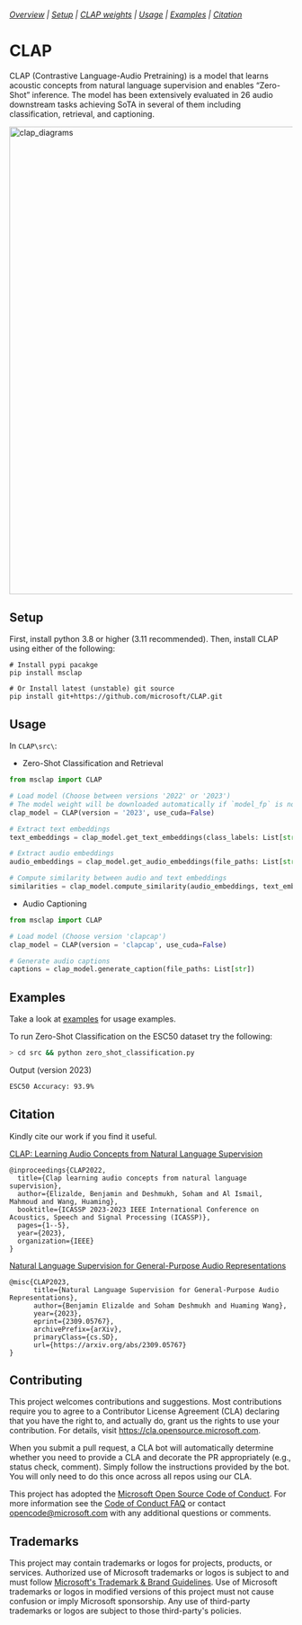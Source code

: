 ###### [Overview](#CLAP) | [Setup](#Setup) | [CLAP weights](#CLAP-weights) | [Usage](#Usage) | [Examples](#Examples) | [Citation](#Citation)

# CLAP

CLAP (Contrastive Language-Audio Pretraining) is a model that learns acoustic concepts from natural language supervision and enables “Zero-Shot” inference. The model has been extensively evaluated in 26 audio downstream tasks achieving SoTA in several of them including classification, retrieval, and captioning.

<img width="832" alt="clap_diagrams" src="https://raw.githubusercontent.com/hykilpikonna/CLAP/main/docs/diagram.png">

## Setup

First, install python 3.8 or higher (3.11 recommended). Then, install CLAP using either of the following:

```shell
# Install pypi pacakge
pip install msclap

# Or Install latest (unstable) git source
pip install git+https://github.com/microsoft/CLAP.git
```

## Usage

In `CLAP\src\`:

- Zero-Shot Classification and Retrieval
```python
from msclap import CLAP

# Load model (Choose between versions '2022' or '2023')
# The model weight will be downloaded automatically if `model_fp` is not specified
clap_model = CLAP(version = '2023', use_cuda=False)

# Extract text embeddings
text_embeddings = clap_model.get_text_embeddings(class_labels: List[str])

# Extract audio embeddings
audio_embeddings = clap_model.get_audio_embeddings(file_paths: List[str])

# Compute similarity between audio and text embeddings 
similarities = clap_model.compute_similarity(audio_embeddings, text_embeddings)
```

- Audio Captioning
```python
from msclap import CLAP

# Load model (Choose version 'clapcap')
clap_model = CLAP(version = 'clapcap', use_cuda=False)

# Generate audio captions
captions = clap_model.generate_caption(file_paths: List[str])
```

## Examples
Take a look at [examples](./examples/) for usage examples. 

To run Zero-Shot Classification on the ESC50 dataset try the following:

```bash
> cd src && python zero_shot_classification.py
```
Output (version 2023)
```bash
ESC50 Accuracy: 93.9%
```

## Citation

Kindly cite our work if you find it useful.

[CLAP: Learning Audio Concepts from Natural Language Supervision](https://ieeexplore.ieee.org/abstract/document/10095889)
```
@inproceedings{CLAP2022,
  title={Clap learning audio concepts from natural language supervision},
  author={Elizalde, Benjamin and Deshmukh, Soham and Al Ismail, Mahmoud and Wang, Huaming},
  booktitle={ICASSP 2023-2023 IEEE International Conference on Acoustics, Speech and Signal Processing (ICASSP)},
  pages={1--5},
  year={2023},
  organization={IEEE}
}
```

[Natural Language Supervision for General-Purpose Audio Representations](https://arxiv.org/abs/2309.05767)
```
@misc{CLAP2023,
      title={Natural Language Supervision for General-Purpose Audio Representations}, 
      author={Benjamin Elizalde and Soham Deshmukh and Huaming Wang},
      year={2023},
      eprint={2309.05767},
      archivePrefix={arXiv},
      primaryClass={cs.SD},
      url={https://arxiv.org/abs/2309.05767}
}
```

## Contributing

This project welcomes contributions and suggestions.  Most contributions require you to agree to a
Contributor License Agreement (CLA) declaring that you have the right to, and actually do, grant us
the rights to use your contribution. For details, visit https://cla.opensource.microsoft.com.

When you submit a pull request, a CLA bot will automatically determine whether you need to provide
a CLA and decorate the PR appropriately (e.g., status check, comment). Simply follow the instructions
provided by the bot. You will only need to do this once across all repos using our CLA.

This project has adopted the [Microsoft Open Source Code of Conduct](https://opensource.microsoft.com/codeofconduct/).
For more information see the [Code of Conduct FAQ](https://opensource.microsoft.com/codeofconduct/faq/) or
contact [opencode@microsoft.com](mailto:opencode@microsoft.com) with any additional questions or comments.

## Trademarks

This project may contain trademarks or logos for projects, products, or services. Authorized use of Microsoft 
trademarks or logos is subject to and must follow 
[Microsoft's Trademark & Brand Guidelines](https://www.microsoft.com/en-us/legal/intellectualproperty/trademarks/usage/general).
Use of Microsoft trademarks or logos in modified versions of this project must not cause confusion or imply Microsoft sponsorship.
Any use of third-party trademarks or logos are subject to those third-party's policies.
